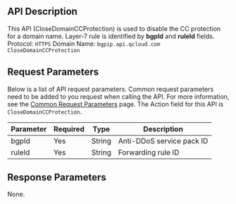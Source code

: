 ﻿[//]: # (chinagitpath:XXXXX)

## API Description
This API (CloseDomainCCProtection) is used to disable the CC protection for a domain name. Layer-7 rule is identified by  **bgpId** and **ruleId** fields.
Protocol: `HTTPS`
Domain Name: `bgpip.api.qcloud.com`
`CloseDomainCCProtection`

## Request Parameters
Below is a list of API request parameters. Common request parameters need to be added to you request when calling the API. For more information, see the [Common Request Parameters](https://cloud.tencent.com/document/product/1014/31224) page. The Action field for this API is `CloseDomainCCProtection`.

| Parameter | Required | Type | Description |
|---------|---------|---------|---------|
| bgpId | Yes | String | Anti-DDoS service pack ID |
| ruleId | Yes | String | Forwarding rule ID |

## Response Parameters
None.

